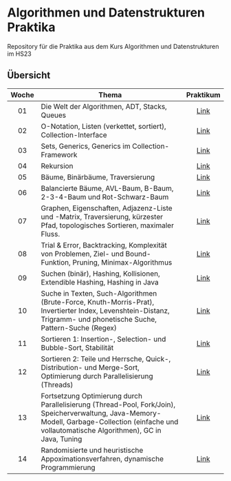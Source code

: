 # Algorithmen und Datenstrukturen Praktika

Repository für die Praktika aus dem Kurs Algorithmen und Datenstrukturen im HS23

## Übersicht

| Woche | Thema | Praktikum |
|:-----:|-------|:---------:|
| 01 | Die Welt der Algorithmen, ADT, Stacks, Queues | [Link](https://github.com/xHarlock/ads-praktika/tree/main/ADS%20Praktikum%2001) |
| 02 | O-Notation, Listen (verkettet, sortiert), Collection-Interface | [Link](https://github.com/xHarlock/ads-praktika/tree/main/ADS%20Praktikum%2002) |
| 03 | Sets, Generics, Generics im Collection-Framework | [Link](https://github.com/xHarlock/ads-praktika/tree/main/ADS%20Praktikum%2003) |
| 04 | Rekursion | [Link](https://github.com/xHarlock/ads-praktika/tree/main/ADS%20Praktikum%2004) |
| 05 | Bäume, Binärbäume, Traversierung | [Link](https://github.com/xHarlock/ads-praktika/tree/main/ADS%20Praktikum%2005) |
| 06 | Balancierte Bäume, AVL-Baum, B-Baum, 2-3-4-Baum und Rot-Schwarz-Baum | [Link](https://github.com/xHarlock/ads-praktika/tree/main/ADS%20Praktikum%2006) |
| 07 | Graphen, Eigenschaften, Adjazenz-Liste und -Matrix, Traversierung, kürzester Pfad, topologisches Sortieren, maximaler Fluss. | [Link](https://github.com/xHarlock/ads-praktika/tree/main/ADS%20Praktikum%2007) |
| 08 | Trial & Error, Backtracking, Komplexität von Problemen, Ziel- und Bound-Funktion, Pruning, Minimax-Algorithmus | [Link](https://github.com/xHarlock/ads-praktika/tree/main/ADS%20Praktikum%2008) |
| 09 | Suchen (binär), Hashing, Kollisionen, Extendible Hashing, Hashing in Java | [Link](https://github.com/xHarlock/ads-praktika/tree/main/ADS%20Praktikum%2009) |
| 10 | Suche in Texten, Such-Algorithmen (Brute-Force, Knuth-Morris-Prat), Invertierter Index, Levenshtein-Distanz, Trigramm- und phonetische Suche, Pattern-Suche (Regex) | [Link](https://github.com/xHarlock/ads-praktika/tree/main/ADS%20Praktikum%2010) |
| 11 | Sortieren 1: Insertion-, Selection- und Bubble-Sort, Stabilität | [Link](https://github.com/xHarlock/ads-praktika/tree/main/ADS%20Praktikum%2011) |
| 12 | Sortieren 2: Teile und Herrsche, Quick-, Distribution- und Merge-Sort, Optimierung durch Parallelisierung (Threads) | [Link](https://github.com/xHarlock/ads-praktika/tree/main/ADS%20Praktikum%2012) |
| 13 | Fortsetzung Optimierung durch Parallelisierung (Thread-Pool, Fork/Join), Speicherverwaltung, Java-Memory-Modell, Garbage-Collection (einfache und vollautomatische Algorithmen), GC in Java, Tuning | [Link](https://github.com/xHarlock/ads-praktika/tree/main/ADS%20Praktikum%20013) |
| 14 | Randomisierte und heuristische Appoximationsverfahren, dynamische Programmierung | [Link](https://github.com/xHarlock/ads-praktika/tree/main/ADS%20Praktikum%2014) |
